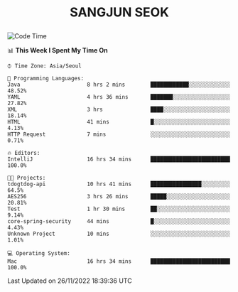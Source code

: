 <h1>
 <p align="center">
   SANGJUN SEOK
 </p>
</h1>

<!--START_SECTION:waka-->
![Code Time](http://img.shields.io/badge/Code%20Time-2%2C027%20hrs%2022%20mins-blue)

📊 **This Week I Spent My Time On** 

```text
⌚︎ Time Zone: Asia/Seoul

💬 Programming Languages: 
Java                     8 hrs 2 mins        ████████████░░░░░░░░░░░░░   48.52% 
YAML                     4 hrs 36 mins       ███████░░░░░░░░░░░░░░░░░░   27.82% 
XML                      3 hrs               ████░░░░░░░░░░░░░░░░░░░░░   18.14% 
HTML                     41 mins             █░░░░░░░░░░░░░░░░░░░░░░░░   4.13% 
HTTP Request             7 mins              ░░░░░░░░░░░░░░░░░░░░░░░░░   0.71%

🔥 Editors: 
IntelliJ                 16 hrs 34 mins      █████████████████████████   100.0%

🐱‍💻 Projects: 
tdogtdog-api             10 hrs 41 mins      ████████████████░░░░░░░░░   64.5% 
AES256                   3 hrs 26 mins       █████░░░░░░░░░░░░░░░░░░░░   20.81% 
Test                     1 hr 30 mins        ██░░░░░░░░░░░░░░░░░░░░░░░   9.14% 
core-spring-security     44 mins             █░░░░░░░░░░░░░░░░░░░░░░░░   4.43% 
Unknown Project          10 mins             ░░░░░░░░░░░░░░░░░░░░░░░░░   1.01%

💻 Operating System: 
Mac                      16 hrs 34 mins      █████████████████████████   100.0%

```


 Last Updated on 26/11/2022 18:39:36 UTC
<!--END_SECTION:waka-->
